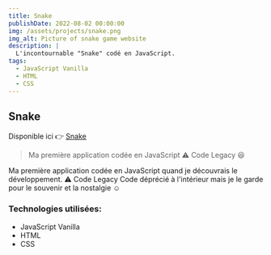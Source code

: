 ```yaml
---
title: Snake
publishDate: 2022-08-02 00:00:00
img: /assets/projects/snake.png
img_alt: Picture of snake game website
description: |
  L'incontournable "Snake" codé en JavaScript.
tags:
  - JavaScript Vanilla
  - HTML
  - CSS
---
```


## Snake

Disponible ici 👉 <a href="https://maximelefranc.github.io/Le-jeu-du-serpent-V1/">Snake</a>
>   Ma première application codée en JavaScript ⚠️ Code Legacy 😆

Ma première application codée en JavaScript quand je découvrais le développement.
⚠️ Code Legacy
Code déprécié à l'intérieur mais je le garde pour le souvenir et la nostalgie ☺️


### Technologies utilisées:

- JavaScript Vanilla
- HTML
- CSS
